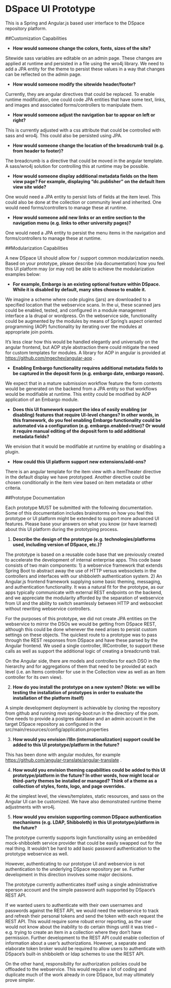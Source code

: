 DSpace UI Prototype
=============

This is a Spring and Angular.js based user interface to the DSpace repository platform. 

##Customization Capabilities

* **How would someone change the colors, fonts, sizes of the site?**
  
Sitewide sass variables are editable on an admin page.  These changes are applied at runtime and persisted in a file using the wro4j library.  We need to add a JPA entity for the theme to persist these values in a way that changes can be reflected on the admin page.

* **How would someone modify the sitewide header/footer?**
  
Currently, they are angular directives that could be replaced.  To enable runtime modification, one could code JPA entities that have some text, links, and images and associated forms/controllers to manipulate them.

* **How would someone adjust the navigation bar to appear on left or right?**

This is currently adjusted with a css attribute that could be controlled with sass and wro4j. This could also be persisted using JPA.

* **How would someone change the location of the breadcrumb trail (e.g. from header to footer)?**

The breadcrumb is a directive that could be moved in the angular template.  A sass/wro4j solution for controlling this at runtime may be possible.

* **How would someone display additional metadata fields on the Item view page? For example, displaying “dc.publisher” on the default Item view site wide?**

One would need a JPA entity to persist lists of fields at the item level. This could also be done at the collection or community level and inherited.  One would need forms/controllers to manage these at runtime.

* **How would someone add new links or an entire section to the navigation menu (e.g. links to other university pages)?**
  
One would need a JPA entity to persist the menu items in the navigation and forms/controllers to manage these at runtime.

##Modularization Capabilities

A new DSpace UI should allow for / support common modularization needs. Based on your prototype, please describe (via documentation) how you feel this UI platform may (or may not) be able to achieve the modularization examples below:

* **For example, Embargo is an existing optional feature within DSpace. While it is disabled by default, many sites choose to enable it.**

We imagine a scheme where code plugins (jars) are downloaded to a specified location that the webservice scans.  In the ui, these scanned jars could be enabled, tested, and configured in a module management interface a la drupal or wordpress.  On the webservice side, functionality could be augmented by the modules by means of Spring’s aspect oriented programming (AOP) functionality by iterating over the modules at appropriate join points.  

It’s less clear how this would be handled elegantly and universally on the angular frontend, but AOP style abstraction there could mitigate the need for custom templates for modules.  A library for AOP in angular is provided at https://github.com/mgechev/angular-aop .

*	**Enabling Embargo functionality requires additional metadata fields to be captured in the deposit form (e.g. embargo date, embargo reason).**

We expect that in a mature submission workflow feature the form contents would be generated on the backend from a JPA entity so that workflows would be modifiable at runtime.  This entity could be modified by AOP application of an Embargo module.

* **Does this UI framework support the idea of easily enabling (or disabling) features that require UI-level changes? In other words, in this framework, do you feel enabling Embargo functionality could be automated via a configuration (e.g. embargo.enabled=true)? Or would it require manual editing of the deposit form to add additional metadata fields?**

We envision that it would be modifiable at runtime by enabling or disabling a plugin.

* **How could this UI platform support new extensions/add-ons?**

There is an angular template for the item view with a itemTheater directive in the default display we have prototyped.  Another directive could be chosen conditionally in the item view based on item metadata or other criteria.

##Prototype Documentation

Each prototype MUST be submitted with the following documentation. Some of this documentation includes brainstorms on how you feel this prototype or UI platform might be extended to support more advanced UI features. Please base your answers on what you know (or have learned) about this UI platform during the prototyping process.

1. **Describe the design of the prototype   (e.g. technologies/platforms used, including version of DSpace, etc.)?**

The prototype is based on a reusable code base that we previously created to accelerate the development of internal enterprise apps.  This code base consists of two main components: 1) a webservice framework that extends Spring Boot to abstract away the use of HTTP versus websockets in the controllers and interfaces with our shibboleth authentication system.  2) An Angular.js frontend framework supplying some basic theming, messaging, and authentication functionality.  It was a natural fit for the prototype, as our apps typically communicate with external REST endpoints on the backend, and we appreciate the modularity afforded by the separation of webservice from UI and the ability to switch seamlessly between HTTP and websocket without rewriting webservice controllers.

For the purposes of this prototype, we did not create JPA entities on the webservice to mirror the DSOs we would be getting from DSpace REST, although this could be done whenever the need arises to persist custom settings on these objects.  The quickest route to a prototype was to pass through the REST responses from DSpace and have these parsed by the Angular frontend.  We used a single controller, IRController,  to support these calls as well as support the additional logic of creating a breadcrumb trail.

On the Angular side, there are models and controllers for each DSO in the hierarchy and for aggregations of them that need to be provided at each level (i.e. an Items controller for use in the Collection view as well as an Item controller for its own view).

2. **How do you install the prototype on a new system? (Note: we will be testing the installation of prototypes in order to evaluate the installation of the platform itself)**

A simple development deployment is achievable by cloning the repository from github and running mvn spring-boot:run in the directory of the pom.  One needs to provide a postgres database and an admin account in the target DSpace repository as configured in the src/main/resources/config/application.properties

3. **How would you envision i18n (internationalization) support could be added to this UI prototype/platform in the future?**

This has been done with angular modules, for example https://github.com/angular-translate/angular-translate .

4. **How would you envision theming capabilities could be added to this UI prototype/platform in the future? In other words, how might local or third-party themes be installed or managed? Think of a theme as a collection of styles, fonts, logo, and page overrides.**
 
At the simplest level, the views/templates, static resources, and sass on the Angular UI can be customized.  We have also demonstrated runtime theme adjustments with wro4j.

5. **How would you envision supporting common DSpace authentication mechanisms (e.g. LDAP, Shibboleth) in this UI prototype/platform in the future?**

The prototype currently supports login functionality using an embedded mock-shibboleth service provider that could be easily swapped out for the real thing.  It wouldn’t be hard to add basic password authentication to the prototype webservice as well.

However, authenticating to our prototype UI and webservice is not authentication to the underlying DSpace repository per se.  Further development in this direction involves some major decisions.  

The prototype currently authenticates itself using a single administrative eperson account and the simple password auth supported by DSpace’s REST API.  

If we wanted users to authenticate with their own usernames and passwords against the REST API, we would need the webservice to track and refresh their personal tokens and send the token with each request the REST API.  This would require some robust error reporting, as the user would not know about the inability to do certain things until it was tried – e.g. trying to create an item in a collection where they don’t have permission.  Further development to the REST API could enable collection of information about a user’s authorizations.  However, a separate and elaborate token broker would be required to allow users to authenticate with DSpace’s built-in shibboleth or ldap schemes to use the REST API.

On the other hand, responsibility for authorization policies could be offloaded to the webservice.  This would require a lot of coding and duplicate much of the work already in core DSpace, but may ultimately prove simpler.

